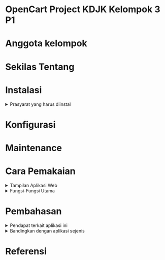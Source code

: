 # OpenCart Project KDJK Kelompok 3 P1





# Anggota kelompok


# Sekilas Tentang


# Instalasi
<details> 
  <summary> Prasyarat yang harus diinstal </summary>
  Halo, ini adalah rincian instalasinya
</details>

# Konfigurasi

# Maintenance


# Cara Pemakaian
<details>
  <summary> Tampilan Aplikasi Web </summary>
</details>

<details>
  <summary> Fungsi-Fungsi Utama</summary>
</details>

# Pembahasan
<details>
  <summary> Pendapat terkait aplikasi ini </summary>
  <details> 
  <summary> Kelebihan </summary>
    Kelebihan aplikasi apa aja
  </details>
  <details>
    <summary> Kekurangan </summary>
    Kekurangan aplikasi apa aja
  </details>
</details>

<details>
  <summary> Bandingkan dengan aplikasi sejenis </summary>
</details>

# Referensi
